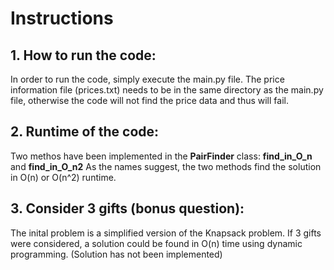 # Instructions

## 1. How to run the code:
In order to run the code, simply execute the main.py file. The price information file (prices.txt) needs to be in the
same directory as the main.py file, otherwise the code will not find the price data and thus will fail.

## 2. Runtime of the code:
Two methos have been implemented in the **PairFinder** class: **find_in_O_n** and **find_in_O_n2**
As the names suggest, the two methods find the solution in O(n) or O(n^2) runtime. 


## 3. Consider 3 gifts (bonus question):
The inital problem is a simplified version of the Knapsack problem. If 3 gifts were considered, a solution could be found in O(n) time using dynamic programming. (Solution has not been implemented)
